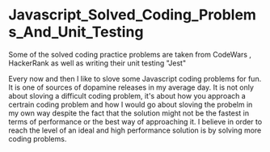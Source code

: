 # Javascript_Solved_Coding_Problems_And_Unit_Testing
Some of the solved coding practice problems are taken from CodeWars , HackerRank as well as writing their unit testing "Jest"

Every now and then I like to slove some Javascript coding problems for fun. It is one of sources of dopamine releases in my average day. It is not only about sloving a difficult coding problem, it's about how you approach a certrain coding problem and how I would go about sloving the probelm in my own way despite the fact that the solution might not be the fastest in terms of performance or the best way of approaching it. I believe in order to reach the level of an ideal and high performance solution is by solving more coding problems.
